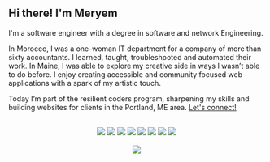 ## Hi there! I'm Meryem
<p>I'm a software engineer with a degree in software and network Engineering.</p>
<p>In Morocco, I was a one-woman IT department for a company of more than sixty accountants. I learned, taught, troubleshooted and automated their work. In Maine, I was able to explore my creative side in ways I wasn’t able to do before. I enjoy creating accessible and community focused web applications with a spark of my artistic touch.</p> 

<p>Today I’m part of the resilient coders program, sharpening my skills and building websites for clients in the Portland, ME area. <a href="https://linkedin.com/in/lmeryem"  target="_blank">Let's connect!</a>

<br>
<br>
<div align="center">
  <img src="https://img.shields.io/badge/JavaScript-F7DF1E?style=for-the-badge&logo=javascript&logoColor=black" />
  <img src="https://img.shields.io/badge/TypeScript-3178C6?style=for-the-badge&logo=typescript&logoColor=white" />
  <img src="https://img.shields.io/badge/React-20232A?style=for-the-badge&logo=react&logoColor=61DAFB" />
  <img src="https://img.shields.io/badge/React_Native-20232A?style=for-the-badge&logo=react&logoColor=61DAFB" />
  <img src="https://img.shields.io/badge/Node.js-339933?style=for-the-badge&logo=nodedotjs&logoColor=white" />
  <img src="https://img.shields.io/badge/PostgreSQL-4169E1?style=for-the-badge&logo=postgresql&logoColor=white" />
  <img src="https://img.shields.io/badge/MongoDB-47A248?style=for-the-badge&logo=mongodb&logoColor=white" />
  <img src="https://img.shields.io/badge/Git-F05032?style=for-the-badge&logo=git&logoColor=white" />
</br>
</br>
  <img src="https://img.shields.io/badge/MCSA-Web%20Applications-0078D4?style=for-the-badge&labelColor=282C34&color=0078D4"/>
</div>

</div>


<!--
<div align="left">
[![Portfolio](https://img.shields.io/badge/Portfolio-dcbfff?style=for-the-badge&logo=none&labelColor=dcbfff&color=dcbfff)](https://your-portfolio.com)
[![LinkedIn](https://img.shields.io/badge/LinkedIn-aee1f9?style=for-the-badge&logo=linkedin&logoColor=0A66C2&labelColor=aee1f9)](https://linkedin.com/in/lmeryem)
[![Twitter](https://img.shields.io/badge/Twitter-ffe4e1?style=for-the-badge&logo=twitter&logoColor=1DA1F2&labelColor=ffe4e1)](https://twitter.com/@_LMeryem)
</div>
-->

